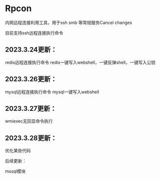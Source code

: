 # Rpcon
 内网远程连接利用工具，用于ssh smb 等常规服务Cancel changes

目前支持ssh远程连接执行命令

## 2023.3.24更新：

redis远程连接执行命令 redis一键写入webshell，一键反弹shell，一键写入公钥

## 2023.3.26更新：

mysql远程连接执行命令 mysql一键写入webshell 

## 2023.3.27更新：

wmiexec无回显命令执行

## 2023.3.28更新：

优化某些代码

后续更新：

mssql模块
